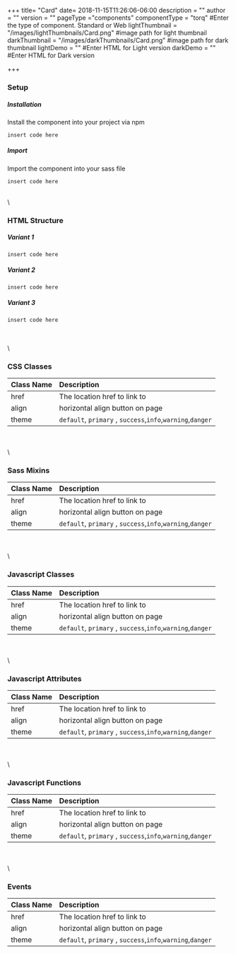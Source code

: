 +++
title= "Card"
date= 2018-11-15T11:26:06-06:00
description = ""
author = ""
version = ""
pageType ="components"
componentType = "torq" #Enter the type of component. Standard or Web
lightThumbnail = "/images/lightThumbnails/Card.png"    #image path for light thumbnail
darkThumbnail = "/images/darkThumbnails/Card.png"     #image path for dark thumbnail 
lightDemo = "" #Enter HTML for Light version
darkDemo = "" #Enter HTML for Dark version

+++



### Setup

##### Installation
Install the component into your project via npm
    
    insert code here


##### Import
Import the component into your sass file 

    insert code here

\
\
### HTML Structure 
##### Variant 1

    insert code here


##### Variant 2

    insert code here


##### Variant 3

    insert code here

\
\
\

### CSS Classes

| Class Name |  Description |
|:--|:--|
| href | The location href to link to |
| align |  horizontal align button on page |
| theme | `default`, `primary` , `success`,`info`,`warning`,`danger` |

\
\
\

### Sass Mixins

| Class Name |  Description |
|:--|:--|
| href | The location href to link to |
| align |  horizontal align button on page |
| theme | `default`, `primary` , `success`,`info`,`warning`,`danger` |

\
\
\

### Javascript Classes

| Class Name |  Description |
|:--|:--|
| href | The location href to link to |
| align |  horizontal align button on page |
| theme | `default`, `primary` , `success`,`info`,`warning`,`danger` |

\
\
\

### Javascript Attributes

| Class Name |  Description |
|:--|:--|
| href | The location href to link to |
| align |  horizontal align button on page |
| theme | `default`, `primary` , `success`,`info`,`warning`,`danger` |

\
\
\

### Javascript Functions

| Class Name |  Description |
|:--|:--|
| href | The location href to link to |
| align |  horizontal align button on page |
| theme | `default`, `primary` , `success`,`info`,`warning`,`danger` |

\
\
\

### Events
| Class Name |  Description |
|:--|:--|
| href | The location href to link to |
| align |  horizontal align button on page |
| theme | `default`, `primary` , `success`,`info`,`warning`,`danger` |
